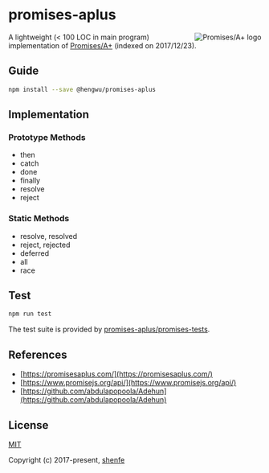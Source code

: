 # promises-aplus

<a href="https://promisesaplus.com/">
    <img src="https://promisesaplus.com/assets/logo-small.png" alt="Promises/A+ logo"
         title="Promises/A+ 1.0 compliant" align="right" />
</a>

A lightweight (< 100 LOC in main program) implementation of [Promises/A+](https://promisesaplus.com/) (indexed on 2017/12/23).

## Guide

```bash
npm install --save @hengwu/promises-aplus
```

## Implementation

### Prototype Methods

* then
* catch
* done
* finally
* resolve
* reject

### Static Methods

* resolve, resolved
* reject, rejected
* deferred
* all
* race

## Test

```bash
npm run test
```

The test suite is provided by [promises-aplus/promises-tests](https://github.com/promises-aplus/promises-tests).

## References

* [https://promisesaplus.com/](https://promisesaplus.com/)
* [https://www.promisejs.org/api/](https://www.promisejs.org/api/)
* [https://github.com/abdulapopoola/Adehun](https://github.com/abdulapopoola/Adehun)

## License

[MIT](http://opensource.org/licenses/MIT)

Copyright (c) 2017-present, [shenfe](https://github.com/shenfe)
